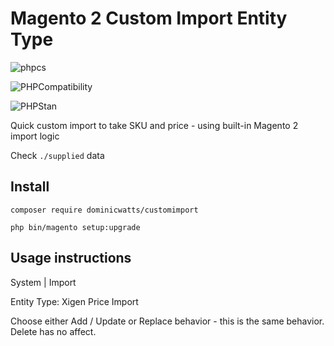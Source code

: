 # Magento 2 Custom Import Entity Type

![phpcs](https://github.com/DominicWatts/CustomImport/workflows/phpcs/badge.svg)

![PHPCompatibility](https://github.com/DominicWatts/CustomImport/workflows/PHPCompatibility/badge.svg)

![PHPStan](https://github.com/DominicWatts/CustomImport/workflows/PHPStan/badge.svg)

Quick custom import to take SKU and price - using built-in Magento 2 import logic 

Check `./supplied` data

## Install

`composer require dominicwatts/customimport`

`php bin/magento setup:upgrade`

## Usage instructions

System | Import

Entity Type: Xigen Price Import

Choose either Add / Update or Replace behavior - this is the same behavior. Delete has no affect.